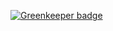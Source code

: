 
[![Greenkeeper badge](https://badges.greenkeeper.io/MathRobin/koa-force-www.svg)](https://greenkeeper.io/)
